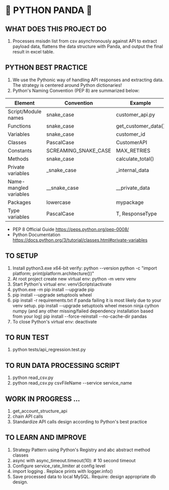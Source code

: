 # 🐍 PYTHON PANDA 🐼

## WHAT DOES THIS PROJECT DO
1) Processes msisdn list from csv asynchronously against API to extract payload data, flattens the data structure with Panda, and output the final result in excel table.

## PYTHON BEST PRACTICE
1) We use the Pythonic way of handling API responses and extracting data. The strategy is centered around Python dictionaries!
2) Python's Naming Convention (PEP 8) are summarized below:

| Element	| Convention | Example |
|----------|----------|----------|
Script/Module names | snake_case | customer_api.py
Functions | snake_case | get_customer_data()
Variables | snake_case | customer_id
Classes | PascalCase | CustomerAPI
Constants | SCREAMING_SNAKE_CASE | MAX_RETRIES
Methods | snake_case | calculate_total()
Private variables | _snake_case	| _internal_data
Name-mangled variables | __snake_case | __private_data
Packages | lowercase | mypackage
Type variables | PascalCase	| T, ResponseType

- PEP 8 Official Guide https://peps.python.org/pep-0008/
- Python Documentation https://docs.python.org/3/tutorial/classes.html#private-variables 


## TO SETUP
1) Install python3.exe x64-bit
 verify:
 python --version
 python -c "import platform; print(platform.architecture())" 
2) At root project create new virtual env: python -m venv venv 
3) Start Python's virtual env: venv\Scripts\activate
4) python.exe -m pip install --upgrade pip
5) pip install --upgrade setuptools wheel
6) pip install -r requirements.txt
 if panda failing it is most likely due to your venv setup.
 pip install --upgrade setuptools wheel meson ninja cython numpy (and any other missing/failed dependency installation based from your log)
 pip install --force-reinstall --no-cache-dir pandas
7) To close Python's virtual env: deactivate

## TO RUN TEST
1) python tests/api_regression.test.py

## TO RUN DATA PROCESSING SCRIPT
1) python read_csv.py
2) python read_csv.py csvFileName --service service_name

## WORK IN PROGRESS ... 
1) get_account_structure_api 
2) chain API calls
3) Standardize API calls design according to Python's best practice

## TO LEARN AND IMPROVE
1) Strategy Pattern using Python's Registry and abc abstract method classes
2) async with async_timeout.timeout(10):  # 10 second timeout
3) Configure service_rate_limiter at config level
4) import logging . Replace prints with logger.info()
5) Save processed data to local MySQL. Require: design appropriate db design.